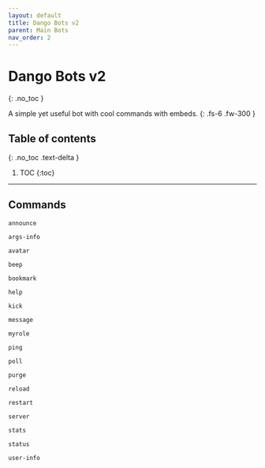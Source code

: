 ```yaml
---
layout: default
title: Dango Bots v2
parent: Main Bots
nav_order: 2
---
```


# Dango Bots v2
{: .no_toc }

A simple yet useful bot with cool commands with embeds.
{: .fs-6 .fw-300 }

## Table of contents
{: .no_toc .text-delta }

1. TOC
{:toc}

---

## Commands

`announce`

`args-info`

`avatar`

`beep`

`bookmark`

`help`

`kick`

`message`

`myrole`

`ping`

`poll`

`purge`

`reload`

`restart`

`server`

`stats`

`status`

`user-info`